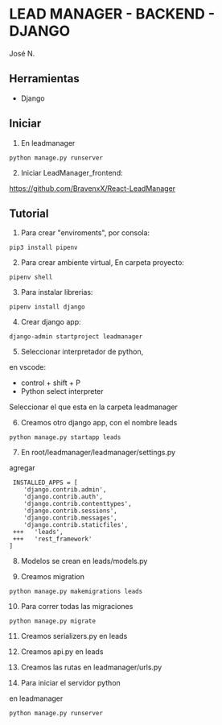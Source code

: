 # LEAD MANAGER - BACKEND - DJANGO

José N.

## Herramientas

- Django

## Iniciar

1. En leadmanager

```
python manage.py runserver
```

2. Iniciar LeadManager_frontend:

https://github.com/BravenxX/React-LeadManager

## Tutorial

1. Para crear "enviroments", por consola:

```
pip3 install pipenv
```

2. Para crear ambiente virtual, En carpeta proyecto:

```
pipenv shell
```

3. Para instalar librerias:

```
pipenv install django
```

4. Crear django app:

```
django-admin startproject leadmanager
```

5. Seleccionar interpretador de python,

en vscode:

- control + shift + P
- Python select interpreter

Seleccionar el que esta en la carpeta leadmanager

6. Creamos otro django app, con el nombre leads

```
python manage.py startapp leads
```

7. En root/leadmanager/leadmanager/settings.py

agregar

```
 INSTALLED_APPS = [
    'django.contrib.admin',
    'django.contrib.auth',
    'django.contrib.contenttypes',
    'django.contrib.sessions',
    'django.contrib.messages',
    'django.contrib.staticfiles',
 +++   'leads',
 +++   'rest_framework'
]
```

8. Modelos se crean en leads/models.py

9. Creamos migration

```
python manage.py makemigrations leads
```

10. Para correr todas las migraciones

```
python manage.py migrate
```

11. Creamos serializers.py en leads

12. Creamos api.py en leads

13. Creamos las rutas en leadmanager/urls.py

14. Para iniciar el servidor python

en leadmanager

```
python manage.py runserver
```
